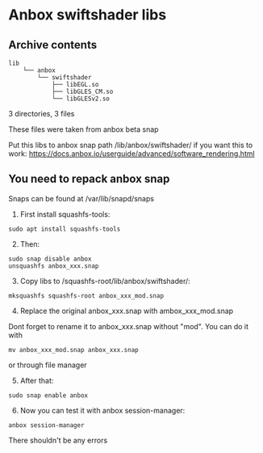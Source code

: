 # Anbox swiftshader libs 
## Archive contents



```
lib
    └── anbox
        └── swiftshader
            ├── libEGL.so
            ├── libGLES_CM.so
            └── libGLESv2.so
```
3 directories, 3 files

These files were taken from anbox beta snap


Put this libs to anbox snap path /lib/anbox/swiftshader/ if you want this to work:
https://docs.anbox.io/userguide/advanced/software_rendering.html




You need to repack anbox snap
-----------------------------

Snaps can be found at /var/lib/snapd/snaps

1. First install squashfs-tools:

```
sudo apt install squashfs-tools
```


2. Then:

```
sudo snap disable anbox
unsquashfs anbox_xxx.snap
```
3. Copy libs to /squashfs-root/lib/anbox/swiftshader/:

```
mksquashfs squashfs-root anbox_xxx_mod.snap
```

4. Replace the original anbox_xxx.snap with ambox_xxx_mod.snap

Dont forget to rename it to anbox_xxx.snap without "mod". You can do it with

```
mv anbox_xxx_mod.snap anbox_xxx.snap
```

or through file manager

5. After that:

```
sudo snap enable anbox
```

6. Now you can test it with anbox session-manager:

```
anbox session-manager
```
There shouldn't be any errors

